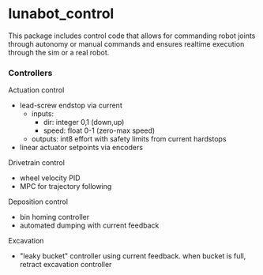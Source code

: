 # lunabot_control

This package includes control code that allows for commanding robot joints through autonomy or manual commands and ensures realtime execution through the sim or a real robot.

### Controllers

Actuation control

- lead-screw endstop via current 
  - inputs:
    - dir: integer 0,1 (down,up)
    - speed: float 0-1 (zero-max speed)
  - outputs: int8 effort with safety limits from current hardstops
- linear actuator setpoints via encoders

Drivetrain control

- wheel velocity PID
- MPC for trajectory following

Deposition control

- bin homing controller
- automated dumping with current feedback

Excavation 
- "leaky bucket" controller using current feedback. when bucket is full, retract excavation controller
